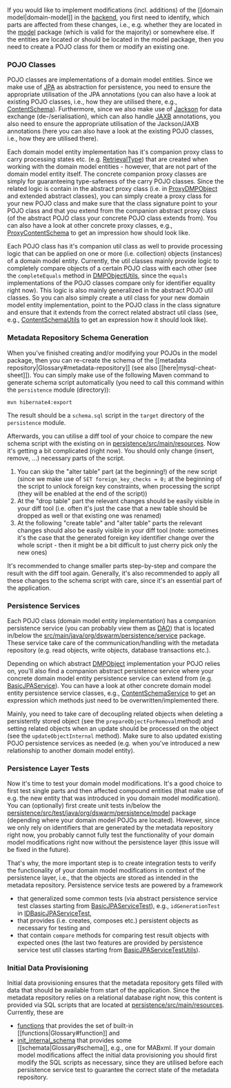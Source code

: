 If you would like to implement modifications (incl. additions) of the [[domain model|domain-model]] in the [backend](https://github.com/dswarm/dswarm), you first need to identify, which parts are affected from these changes, i.e., e.g. whether they are located in the [model](https://github.com/dswarm/dswarm/tree/builds/unstable/persistence/src/main/java/org/dswarm/persistence/model) package (which is valid for the majority) or somewhere else. If the entities are located or should be located in the model package, then you need to create a POJO class for them or modify an existing one. 

### POJO Classes

POJO classes are implementations of a domain model entities. Since we make use of [JPA](http://en.wikibooks.org/wiki/Java_Persistence) as abstraction for persistence, you need to ensure the appropriate utilisation of the JPA annotations (you can also have a look at existing POJO classes, i.e., how they are utilised there, e.g., [ContentSchema](https://github.com/dswarm/dswarm/blob/builds/unstable/persistence/src/main/java/org/dswarm/persistence/model/schema/ContentSchema.java)). Furthermore, since we also make use of [Jackson](https://github.com/FasterXML/jackson) for data exchange (de-/serialisation), which can also handle [JAXB](http://wiki.fasterxml.com/JacksonJAXBAnnotations) annotations, you also need to ensure the appropriate utilisation of the Jackson/JAXB annotations (here you can also have a look at the existing POJO classes, i.e., how they are utilised there).

Each domain model entity implementation has it's companion proxy class to carry processing states etc. (e.g. [RetrievalType](https://github.com/dswarm/dswarm/blob/builds/unstable/persistence/src/main/java/org/dswarm/persistence/model/proxy/RetrievalType.java)) that are created when working with the domain model entities - however, that are not part of the domain model entity itself. The concrete companion proxy classes are simply for guaranteeing type-safeness of the carry POJO classes. Since the related logic is contain in the abstract proxy class (i.e. in [ProxyDMPObject](https://github.com/dswarm/dswarm/blob/builds/unstable/persistence/src/main/java/org/dswarm/persistence/model/proxy/ProxyDMPObject.java) and extended abstract classes), you can simply create a proxy class for your new POJO class and make sure that the class signature point to your POJO class and that you extend from the companion abstract proxy class (of the abstract POJO class your concrete POJO class extends from). You can also have a look at other concrete proxy classes, e.g., [ProxyContentSchema](https://github.com/dswarm/dswarm/blob/builds/unstable/persistence/src/main/java/org/dswarm/persistence/model/schema/proxy/ProxyContentSchema.java) to get an impression how should look like.

Each POJO class has it's companion util class as well to provide processing logic that can be applied on one or more (i.e. collection) objects (instances) of a domain model entity. Currently, the util classes mainly provide logic to completely compare objects of a certain POJO class with each other (see the `completeEquals` method in [DMPObjectUtils](https://github.com/dswarm/dswarm/blob/builds/unstable/persistence/src/main/java/org/dswarm/persistence/model/utils/DMPObjectUtils.java), since the `equals` implementations of the POJO classes compare only for identifier equality right now). This logic is also mainly generalized in the abstract POJO util classes. So you can also simply create a util class for your new domain model entity implementation, point to the POJO class in the class signature and ensure that it extends from the correct related abstract util class (see, e.g., [ContentSchemaUtils](https://github.com/dswarm/dswarm/blob/builds/unstable/persistence/src/main/java/org/dswarm/persistence/model/schema/utils/ContentSchemaUtils.java) to get an expression how it should look like).

### Metadata Repository Schema Generation

When you've finished creating and/or modifying your POJOs in the model package, then you can re-create the schema of the [[metadata repository|Glossary#metadata-repository]] (see also [[here|mysql-cheat-sheet]]). You can simply make use of the following Maven command to generate schema script automatically (you need to call this command within the `persistence` module (directory)):

    mvn hibernate4:export

The result should be a `schema.sql` script in the `target` directory of the `persistence` module.

Afterwards, you can utilise a diff tool of your choice to compare the new schema script with the existing on in [persistence/src/main/resources](https://github.com/dswarm/dswarm/blob/builds/unstable/persistence/src/main/resources/schema.sql). Now it's getting a bit complicated (right now). You should only change (insert, remove, ...) necessary parts of the script.

1. You can skip the "alter table" part (at the beginning!) of the new script (since we make use of `SET foreign_key_checks = 0;` at the beginning of the script to unlock foreign key constraints, when processing the script (they will be enabled at the end of the script))
2. At the "drop table" part the relevant changes should be easily visible in your diff tool (i.e. often it's just the case that a new table should be dropped as well or that existing one was renamed)
3. At the following "create table" and "alter table" parts the relevant changes should also be easily visible in your diff tool (note: sometimes it's the case that the generated foreign key identifier change over the whole script - then it might be a bit difficult to just cherry pick only the new ones)

It's recommended to change smaller parts step-by-step and compare the result with the diff tool again. Generally, it's also recommended to apply all these changes to the schema script with care, since it's an essential part of the application.

### Persistence Services

Each POJO class (domain model entity implementation) has a companion persistence service (you can probably view them as [DAO](http://en.wikipedia.org/wiki/Data_access_object)) that is located in/below the [src/main/java/org/dswarm/persistence/service](https://github.com/dswarm/dswarm/tree/builds/unstable/persistence/src/main/java/org/dswarm/persistence/service) package. These service take care of the communication/handling with the metadata repository (e.g. read objects, write objects, database transactions etc.). 

Depending on which abstract [DMPObject](https://github.com/dswarm/dswarm/blob/builds/unstable/persistence/src/main/java/org/dswarm/persistence/model/DMPObject.java) implementation your POJO relies on, you'll also find a companion abstract persistence service where your concrete domain model entity persistence service can extend from (e.g. [BasicJPAService](https://github.com/dswarm/dswarm/blob/builds/unstable/persistence/src/main/java/org/dswarm/persistence/service/BasicJPAService.java)). You can have a look at other concrete domain model entity persistence service classes, e.g., [ContentSchemaService](https://github.com/dswarm/dswarm/blob/builds/unstable/persistence/src/main/java/org/dswarm/persistence/service/schema/ContentSchemaService.java) to get an expression which methods just need to be overwritten/implemented there. 

Mainly, you need to take care of decoupling related objects when deleting a persistently stored object (see the `prepareObjectForRemoval`method) and setting related objects when an update should be processed on the object (see the `updateObjectInternal` method). Make sure to also updated existing POJO persistence services as needed (e.g. when you've introduced a new relationship to another domain model entity).

### Persistence Layer Tests

Now it's time to test your domain model modifications. It's a good choice to first test single parts and then affected compound entities (that make use of e.g. the new entity that was introduced in you domain model modification). You can (optionally) first create unit tests in/below the [persistence/src/test/java/org/dswarm/persistence/model](https://github.com/dswarm/dswarm/tree/builds/unstable/persistence/src/test/java/org/dswarm/persistence/model) package (depending where your domain model POJOs are located). However, since we only rely on identifiers that are generated by the metadata repository right now, you probably cannot fully test the functionality of your domain model modifications right now without the persistence layer (this issue will be fixed in the future).

That's why, the more important step is to create integration tests to verify the functionality of your domain model modifications in context of the persistence layer, i.e., that the objects are stored as intended in the metadata repository. Persistence service tests are powered by a framework 
* that generalized some common tests (via abstract persistence service test classes starting from [BasicJPAServiceTest](https://github.com/dswarm/dswarm/blob/builds/unstable/persistence/src/test/java/org/dswarm/persistence/service/test/BasicJPAServiceTest.java)), e.g., `idGenerationTest` in [IDBasicJPAServiceTest](https://github.com/dswarm/dswarm/blob/builds/unstable/persistence/src/test/java/org/dswarm/persistence/service/test/IDBasicJPAServiceTest.java),
* that provides (i.e. creates, composes etc.) persistent objects as necessary for testing and 
* that contain `compare` methods for comparing test result objects with expected ones 
(the last two features are provided by persistence service test util classes starting from [BasicJPAServiceTestUtils](https://github.com/dswarm/dswarm/blob/builds/unstable/persistence/src/test/java/org/dswarm/persistence/service/test/utils/BasicJPAServiceTestUtils.java)).

### Initial Data Provisioning

Initial data provisioning ensures that the metadata repository gets filled with data that should be available from start of the application. Since the metadata repository relies on a relational database right now, this content is provided via SQL scripts that are located at [persistence/src/main/resources](https://github.com/dswarm/dswarm/tree/builds/unstable/persistence/src/main/resources). Currently, these are
* [functions](https://github.com/dswarm/dswarm/blob/builds/unstable/persistence/src/main/resources/functions.sql) that provides the set of built-in [[functions|Glossary#function]] and
* [init_internal_schema](https://github.com/dswarm/dswarm/blob/builds/unstable/persistence/src/main/resources/init_internal_schema.sql) that provides some [[schemata|Glossary#schema]], e.g., one for MABxml.
If your domain model modifications affect the initial data provisioning you should first modify the SQL scripts as necessary, since they are utilised before each persistence service test to guarantee the correct state of the metadata repository.